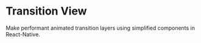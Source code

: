 # Transition View

Make performant animated transition layers using simplified components in React-Native. 